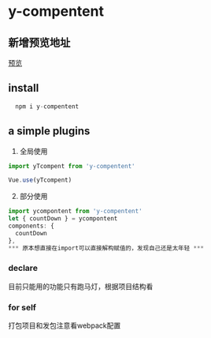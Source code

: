 # y-compentent
## 新增预览地址
[预览](https://pro-xiaoy.github.io/xiaoy-template/dist)
## install
```js
  npm i y-compentent
````

## a simple plugins
1. 全局使用
```js
import yTcompent from 'y-compentent'

Vue.use(yTcompent)

```
2. 部分使用
```js
import ycompontent from 'y-compentent'
let { countDown } = ycompontent
components: {
  countDown
},
*** 原本想直接在import可以直接解构赋值的，发现自己还是太年轻 ***
```
### declare
目前只能用的功能只有跑马灯，根据项目结构看


### for self
打包项目和发包注意看webpack配置
